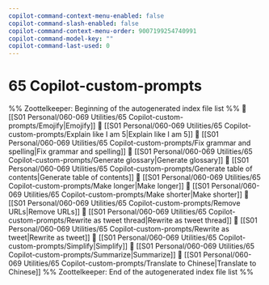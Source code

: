 ```yaml
---
copilot-command-context-menu-enabled: false
copilot-command-slash-enabled: false
copilot-command-context-menu-order: 9007199254740991
copilot-command-model-key: ""
copilot-command-last-used: 0
---
```

# 65 Copilot-custom-prompts



%% Zoottelkeeper: Beginning of the autogenerated index file list  %%
📄 [[S01 Personal/060-069 Utilities/65 Copilot-custom-prompts/Emojify|Emojify]]
📄 [[S01 Personal/060-069 Utilities/65 Copilot-custom-prompts/Explain like I am 5|Explain like I am 5]]
📄 [[S01 Personal/060-069 Utilities/65 Copilot-custom-prompts/Fix grammar and spelling|Fix grammar and spelling]]
📄 [[S01 Personal/060-069 Utilities/65 Copilot-custom-prompts/Generate glossary|Generate glossary]]
📄 [[S01 Personal/060-069 Utilities/65 Copilot-custom-prompts/Generate table of contents|Generate table of contents]]
📄 [[S01 Personal/060-069 Utilities/65 Copilot-custom-prompts/Make longer|Make longer]]
📄 [[S01 Personal/060-069 Utilities/65 Copilot-custom-prompts/Make shorter|Make shorter]]
📄 [[S01 Personal/060-069 Utilities/65 Copilot-custom-prompts/Remove URLs|Remove URLs]]
📄 [[S01 Personal/060-069 Utilities/65 Copilot-custom-prompts/Rewrite as tweet thread|Rewrite as tweet thread]]
📄 [[S01 Personal/060-069 Utilities/65 Copilot-custom-prompts/Rewrite as tweet|Rewrite as tweet]]
📄 [[S01 Personal/060-069 Utilities/65 Copilot-custom-prompts/Simplify|Simplify]]
📄 [[S01 Personal/060-069 Utilities/65 Copilot-custom-prompts/Summarize|Summarize]]
📄 [[S01 Personal/060-069 Utilities/65 Copilot-custom-prompts/Translate to Chinese|Translate to Chinese]]
%% Zoottelkeeper: End of the autogenerated index file list  %%

